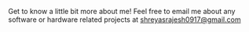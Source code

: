 Get to know a little bit more about me! Feel free to email me about any software or hardware related projects at shreyasrajesh0917@gmail.com
